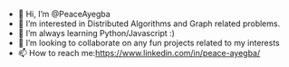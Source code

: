 - 👋 Hi, I’m @PeaceAyegba
- 👀 I’m interested in Distributed Algorithms and Graph related problems.
- 🌱 I’m always learning Python/Javascript :)
- 💞️ I’m looking to collaborate on any fun projects related to my interests
- 📫 How to reach me:https://www.linkedin.com/in/peace-ayegba/
<!---
PeaceAyegba/PeaceAyegba is a ✨ special ✨ repository because its `README.md` (this file) appears on your GitHub profile.
You can click the Preview link to take a look at your changes.
--->
